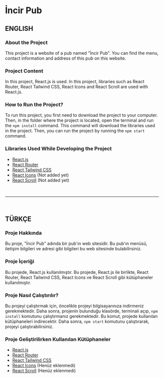 # İncir Pub

## ENGLISH

### About the Project

This project is a website of a pub named "İncir Pub". You can find the menu, contact information and address of this pub on this website.

### Project Content

In this project, React.js is used. In this project, libraries such as React Router, React Tailwind CSS, React Icons and React Scroll are used with React.js.

### How to Run the Project?

To run this project, you first need to download the project to your computer. Then, in the folder where the project is located, open the terminal and run the `npm install` command. This command will download the libraries used in the project. Then, you can run the project by running the `npm start` command.

### Libraries Used While Developing the Project

- [React.js](https://reactjs.org/)
- [React Router](https://reactrouter.com/)
- [React Tailwind CSS](https://tailwindcss.com/)
- [React Icons](https://react-icons.github.io/react-icons/) (Not added yet)
- [React Scroll](https://www.npmjs.com/package/react-scroll) (Not added yet)

<br>
<hr>
<br>

## TÜRKÇE

### Proje Hakkında

Bu proje, "İncir Pub" adında bir pub'ın web sitesidir. Bu pub'ın menüsü, iletişim bilgileri ve adresi gibi bilgileri bu web sitesinde bulabilirsiniz.

### Proje İçeriği

Bu projede, React.js kullanılmıştır. Bu projede, React.js ile birlikte, React Router, React Tailwind CSS, React Icons ve React Scroll gibi kütüphaneler kullanılmıştır.

### Proje Nasıl Çalıştırılır?

Bu projeyi çalıştırmak için, öncelikle projeyi bilgisayarınıza indirmeniz gerekmektedir. Daha sonra, projenin bulunduğu klasörde, terminali açıp, `npm install` komutunu çalıştırmanız gerekmektedir. Bu komut, projede kullanılan kütüphaneleri indirecektir. Daha sonra, `npm start` komutunu çalıştırarak, projeyi çalıştırabilirsiniz.

### Proje Geliştirilirken Kullanılan Kütüphaneler

- [React.js](https://reactjs.org/)
- [React Router](https://reactrouter.com/)
- [React Tailwind CSS](https://tailwindcss.com/)
- [React Icons](https://react-icons.github.io/react-icons/) (Henüz eklenmedi)
- [React Scroll](https://www.npmjs.com/package/react-scroll) (Henüz eklenmedi)